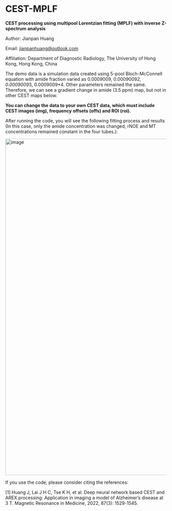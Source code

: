 # CEST-MPLF

**CEST processing using multipool Lorentzian fitting (MPLF) with inverse Z-spectrum analysis**

Author: Jianpan Huang

Email: jianpanhuang@outlook.com

Affiliation: Department of Diagnostic Radiology, The University of Hong Kong, Hong Kong, China

The demo data is a simulation data created using 5-pool Bloch-McConnell equation with amide fraction varied as 0.0009009, 0.0009009*2, 0.0009009*3, 0.0009009*4. Other parameters remained the same. Therefore, we can see a gradient change in amide (3.5 ppm) map, but not in other CEST maps below.

**You can change the data to your own CEST data, which must include CEST images (img), frequency offsets (offs) and ROI (roi).**

After running the code, you will see the following fitting process and results (In this case, only the amide concentration was changed, rNOE and MT concentrations remained constant in the four tubes.):

<img width="1051" alt="image" src="https://github.com/JianpanHuang/CEST-MPLF/assets/43700029/120ddc59-d5c4-49bf-97f9-aa8bbd890167">

If you use the code, please consider citing the references: 

[1] Huang J, Lai J H C, Tse K H, et al. Deep neural network based CEST and AREX processing: Application in imaging a model of Alzheimer’s disease at 3 T. Magnetic Resonance in Medicine, 2022, 87(3): 1529-1545.

